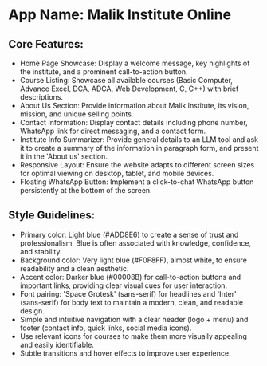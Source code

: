 # **App Name**: Malik Institute Online

## Core Features:

- Home Page Showcase: Display a welcome message, key highlights of the institute, and a prominent call-to-action button.
- Course Listing: Showcase all available courses (Basic Computer, Advance Excel, DCA, ADCA, Web Development, C, C++) with brief descriptions.
- About Us Section: Provide information about Malik Institute, its vision, mission, and unique selling points.
- Contact Information: Display contact details including phone number, WhatsApp link for direct messaging, and a contact form.
- Institute Info Summarizer: Provide general details to an LLM tool and ask it to create a summary of the information in paragraph form, and present it in the 'About us' section.
- Responsive Layout: Ensure the website adapts to different screen sizes for optimal viewing on desktop, tablet, and mobile devices.
- Floating WhatsApp Button: Implement a click-to-chat WhatsApp button persistently at the bottom of the screen.

## Style Guidelines:

- Primary color: Light blue (#ADD8E6) to create a sense of trust and professionalism. Blue is often associated with knowledge, confidence, and stability.
- Background color: Very light blue (#F0F8FF), almost white, to ensure readability and a clean aesthetic.
- Accent color: Darker blue (#00008B) for call-to-action buttons and important links, providing clear visual cues for user interaction.
- Font pairing: 'Space Grotesk' (sans-serif) for headlines and 'Inter' (sans-serif) for body text to maintain a modern, clean, and readable design.
- Simple and intuitive navigation with a clear header (logo + menu) and footer (contact info, quick links, social media icons).
- Use relevant icons for courses to make them more visually appealing and easily identifiable.
- Subtle transitions and hover effects to improve user experience.